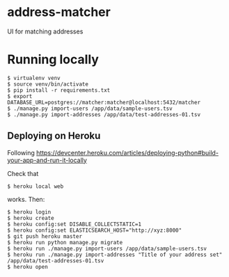 # address-matcher
UI for matching addresses


# Running locally

```
$ virtualenv venv
$ source venv/bin/activate
$ pip install -r requirements.txt
$ export DATABASE_URL=postgres://matcher:matcher@localhost:5432/matcher
$ ./manage.py import-users /app/data/sample-users.tsv
$ ./manage.py import-addresses /app/data/test-addresses-01.tsv
```

## Deploying on Heroku

Following https://devcenter.heroku.com/articles/deploying-python#build-your-app-and-run-it-locally

Check that
```
$ heroku local web
```
works. Then:
```
$ heroku login
$ heroku create
$ heroku config:set DISABLE_COLLECTSTATIC=1
$ heroku config:set ELASTICSEARCH_HOST="http://xyz:8000"
$ git push heroku master
$ heroku run python manage.py migrate
$ heroku run ./manage.py import-users /app/data/sample-users.tsv
$ heroku run ./manage.py import-addresses "Title of your address set" /app/data/test-addresses-01.tsv
$ heroku open
```
